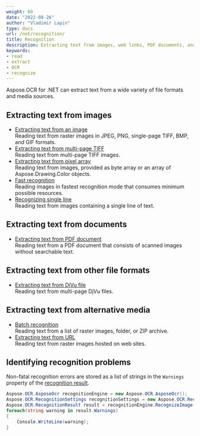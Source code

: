 ```yaml
---
weight: 60
date: "2022-08-26"
author: "Vladimir Lapin"
type: docs
url: /net/recognition/
title: Recognition
description: Extracting text from images, web links, PDF documents, and DjVu files.
keywords:
- read
- extract
- OCR
- recognize
---
```


Aspose.OCR for .NET can extract text from a wide variety of file formats and media sources.

## Extracting text from images

- [Extracting text from an image](/ocr/net/recognition/image/)  
  Reading text from raster images in JPEG, PNG, single-page TIFF, BMP, and GIF formats.
- [Extracting text from multi-page TIFF](/ocr/net/recognition/tiff/)  
  Reading text from multi-page TIFF images.
- [Extracting text from pixel array](/ocr/net/recognition/pixel/)  
  Reading text from images, provided as byte array or an array of Aspose.Drawing.Color objects.
- [Fast recognition](/ocr/net/fast-recognition/)  
  Reading images in fastest recognition mode that consumes minimum possible resources.
- [Recognizing single line](/ocr/net/recognize-single-line/)  
  Reading text from images containing a single line of text.

## Extracting text from documents

- [Extracting text from PDF document](/ocr/net/recognition/pdf/)  
  Reading text from a PDF document that consists of scanned images without searchable text.

## Extracting text from other file formats

- [Extracting text from DjVu file](/ocr/net/recognition/djvu/)  
  Reading text from multi-page DjVu files.

## Extracting text from alternative media

- [Batch recognition](/ocr/net/batch-recognition/)  
  Reading text from a list of raster images, folder, or ZIP archive.
- [Extracting text from URL](/ocr/net/recognition/url/)  
  Reading text from raster images hosted on web sites.

## Identifying recognition problems

Non-fatal recognition errors are stored as a list of strings in the `Warnings` property of the [recognition result](https://reference.aspose.com/ocr/net/aspose.ocr/recognitionresult/).

```csharp
Aspose.OCR.AsposeOcr recognitionEngine = new Aspose.OCR.AsposeOcr();
Aspose.OCR.RecognitionSettings recognitionSettings = new Aspose.OCR.RecognitionSettings();
Aspose.OCR.RecognitionResult result = recognitionEngine.RecognizeImage("source.png",recognitionSettings);
foreach(string warning in result.Warnings)
{
	Console.WriteLine(warning);
}
```
